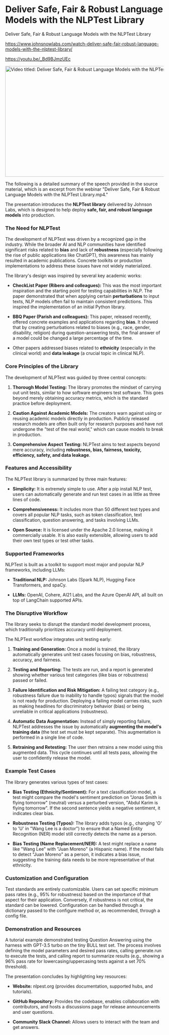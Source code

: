 # Deliver Safe, Fair & Robust Language Models with the NLPTest Library
Deliver Safe, Fair & Robust Language Models with the NLPTest Library

<https://www.johnsnowlabs.com/watch-deliver-safe-fair-robust-language-models-with-the-nlptest-library/>

<https://youtu.be/_Bd9BJmzUEc>

<img src="/media/image.jpg" title="Video titled: Deliver Safe, Fair &amp; Robust Language Models with the NLPTest Library" style="width:6.3125in;height:3.65625in" />

The following is a detailed summary of the speech provided in the source material, which is an excerpt from the webinar "Deliver Safe, Fair & Robust Language Models with the NLPTest Library.mp4."

The presentation introduces the **NLPTest library** delivered by Johnson Labs, which is designed to help deploy **safe, fair, and robust language models** into production.

### **The Need for NLPTest**

The development of NLPTest was driven by a recognized gap in the industry. While the broader AI and NLP communities have identified significant risks related to **bias** and lack of **robustness** (especially following the rise of public applications like ChatGPT), this awareness has mainly resulted in academic publications. Concrete toolkits or production implementations to address these issues have not widely materialized.

The library's design was inspired by several key academic works:

- **CheckList Paper (Ribero and colleagues):** This was the most important inspiration and the starting point for testing capabilities in NLP. The paper demonstrated that when applying certain **perturbations** to input texts, NLP models often fail to maintain consistent predictions. This inspired the implementation of an initial Python library.

- **BBQ Paper (Parish and colleagues):** This paper, released recently, offered concrete examples and applications regarding **bias**. It showed that by creating perturbations related to biases (e.g., race, gender, disability, religion) during question-answering tests, the final answer of a model could be changed a large percentage of the time.

- Other papers addressed biases related to **ethnicity** (especially in the clinical world) and **data leakage** (a crucial topic in clinical NLP).

### **Core Principles of the Library**

The development of NLPTest was guided by three central concepts:

1.  **Thorough Model Testing:** The library promotes the mindset of carrying out unit tests, similar to how software engineers test software. This goes beyond merely obtaining accuracy metrics, which is the standard practice before deployment.

2.  **Caution Against Academic Models:** The creators warn against using or reusing academic models directly in production. Publicly released research models are often built only for research purposes and have not undergone the "test of the real world," which can cause models to break in production.

3.  **Comprehensive Aspect Testing:** NLPTest aims to test aspects beyond mere accuracy, including **robustness, bias, fairness, toxicity, efficiency, safety, and data leakage**.

### **Features and Accessibility**

The NLPTest library is summarized by three main features:

- **Simplicity:** It is extremely simple to use. After a pip install NLP test, users can automatically generate and run test cases in as little as three lines of code.

- **Comprehensiveness:** It includes more than 50 different test types and covers all popular NLP tasks, such as token classification, text classification, question answering, and tasks involving LLMs.

- **Open Source:** It is licensed under the Apache 2.0 license, making it commercially usable. It is also easily extensible, allowing users to add their own test types or test other tasks.

### **Supported Frameworks**

NLPTest is built as a toolkit to support most major and popular NLP frameworks, including LLMs:

- **Traditional NLP:** Johnson Labs (Spark NLP), Hugging Face Transformers, and spaCy.

- **LLMs:** OpenAI, Cohere, AI21 Labs, and the Azure OpenAI API, all built on top of LangChain supported APIs.

### **The Disruptive Workflow**

The library seeks to disrupt the standard model development process, which traditionally prioritizes accuracy until deployment.

The NLPTest workflow integrates unit testing early:

1.  **Training and Generation:** Once a model is trained, the library automatically generates unit test cases focusing on bias, robustness, accuracy, and fairness.

2.  **Testing and Reporting:** The tests are run, and a report is generated showing whether various test categories (like bias or robustness) passed or failed.

3.  **Failure Identification and Risk Mitigation:** A failing test category (e.g., robustness failure due to inability to handle typos) signals that the model is not ready for production. Deploying a failing model carries risks, such as making headlines for discriminatory behavior (bias) or being unreliable in critical applications (robustness).

4.  **Automatic Data Augmentation:** Instead of simply reporting failure, NLPTest addresses the issue by automatically **augmenting the model's training data** (the test set must be kept separate). This augmentation is performed in a single line of code.

5.  **Retraining and Retesting:** The user then retrains a new model using this augmented data. This cycle continues until all tests pass, allowing the user to confidently release the model.

### **Example Test Cases**

The library generates various types of test cases:

- **Bias Testing (Ethnicity/Sentiment):** For a text classification model, a test might compare the model's sentiment prediction on "Jonas Smith is flying tomorrow" (neutral) versus a perturbed version, "Abdul Karim is flying tomorrow". If the second sentence yields a negative sentiment, it indicates clear bias.

- **Robustness Testing (Typos):** The library adds typos (e.g., changing 'O' to 'U' in "Wang Lee is a doctor") to ensure that a Named Entity Recognition (NER) model still correctly detects the name as a person.

- **Bias Testing (Name Replacement/NER):** A test might replace a name like "Wang Lee" with "Juan Moreno" (a Hispanic name). If the model fails to detect "Juan Moreno" as a person, it indicates a bias issue, suggesting the training data needs to be more representative of that ethnicity.

### **Customization and Configuration**

Test standards are entirely customizable. Users can set specific minimum pass rates (e.g., 95% for robustness) based on the importance of that aspect for their application. Conversely, if robustness is not critical, the standard can be lowered. Configuration can be handled through a dictionary passed to the configure method or, as recommended, through a config file.

### **Demonstration and Resources**

A tutorial example demonstrated testing Question Answering using the harness with GPT-3.5 turbo on the tiny BULL test set. The process involves defining the model parameters and desired pass rates, calling generate.run to execute the tests, and calling report to summarize results (e.g., showing a 96% pass rate for lowercasing/uppercasing tests against a set 70% threshold).

The presentation concludes by highlighting key resources:

- **Website:** nlpest.org (provides documentation, supported hubs, and tutorials).

- **GitHub Repository:** Provides the codebase, enables collaboration with contributors, and hosts a discussions page for release announcements and user questions.

- **Community Slack Channel:** Allows users to interact with the team and get answers.